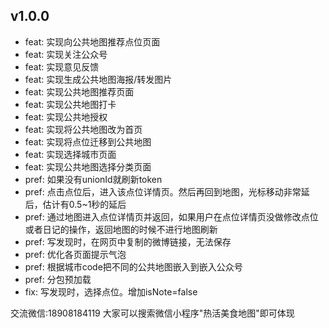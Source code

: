 ## v1.0.0
- feat: 实现向公共地图推荐点位页面
- feat: 实现关注公众号
- feat: 实现意见反馈
- feat: 实现生成公共地图海报/转发图片
- feat: 实现公共地图推荐页面
- feat: 实现公共地图打卡
- feat: 实现公共地授权
- feat: 实现将公共地图改为首页
- feat: 实现将点位迁移到公共地图
- feat: 实现选择城市页面
- feat: 实现公共地图选择分类页面
- pref: 如果没有unionId就刷新token
- pref: 点击点位后，进入该点位详情页。然后再回到地图，光标移动非常延后，估计有0.5~1秒的延后
- pref: 通过地图进入点位详情页并返回，如果用户在点位详情页没做修改点位或者日记的操作，返回地图的时候不进行地图刷新
- pref: 写发现时，在网页中复制的微博链接，无法保存
- pref: 优化各页面提示气泡
- pref: 根据城市code把不同的公共地图嵌入到嵌入公众号
- pref: 分包预加载
- fix: 写发现时，选择点位。增加isNote=false

交流微信:18908184119
大家可以搜索微信小程序"热活美食地图"即可体现

